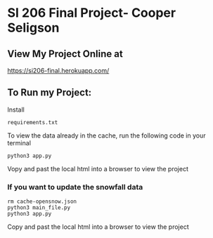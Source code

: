 # SI 206 Final Project- Cooper Seligson
## View My Project Online at 
https://si206-final.herokuapp.com/
## To Run my Project:
Install 
```
requirements.txt
```
To view the data already in the cache, run the following code in your terminal
```
python3 app.py
```
Vopy and past the local html into a browser to view the project

### If you want to update the snowfall data
```
rm cache-opensnow.json
python3 main_file.py
python3 app.py
```
Copy and past the local html into a browser to view the project


